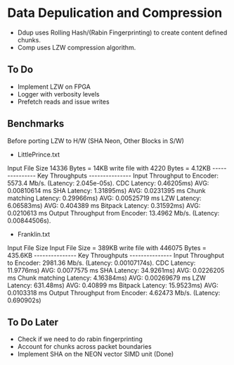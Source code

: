 # Data Depulication and Compression

* Ddup uses Rolling Hash/(Rabin Fingerprinting) to create content defined chunks.
* Comp uses LZW compression algorithm.

## To Do
* Implement LZW on FPGA
* Logger with verbosity levels
* Prefetch reads and issue writes

## Benchmarks
Before porting LZW to H/W (SHA Neon, Other Blocks in S/W)

* LittlePrince.txt


Input File Size 14336 Bytes = 14KB
write file with 4220 Bytes = 4.12KB
--------------- Key Throughputs ---------------
Input Throughput to Encoder: 5573.4 Mb/s. (Latency: 2.045e-05s).
CDC Latency: 0.46205ms)	AVG: 0.00810614 ms
SHA Latency: 1.31895ms)	AVG: 0.0231395 ms
Chunk matching Latency: 0.29966ms)	AVG: 0.00525719 ms
LZW Latency: 6.06583ms)	AVG: 0.404389 ms
Bitpack Latency: 0.31592ms)	AVG: 0.0210613 ms
Output Throughput from Encoder: 13.4962 Mb/s. (Latency: 0.00844506s).

* Franklin.txt


Input File Size
Input File Size = 389KB
write file with 446075 Bytes = 435.6KB
--------------- Key Throughputs ---------------
Input Throughput to Encoder: 2981.36 Mb/s. (Latency: 0.00107174s).
CDC Latency: 11.9776ms)	AVG: 0.0077575 ms
SHA Latency: 34.9261ms)	AVG: 0.0226205 ms
Chunk matching Latency: 4.16384ms)	AVG: 0.00269679 ms
LZW Latency: 631.48ms)	AVG: 0.40899 ms
Bitpack Latency: 15.9523ms)	AVG: 0.0103318 ms
Output Throughput from Encoder: 4.62473 Mb/s. (Latency: 0.690902s)


## To Do Later
* Check if we need to do rabin fingerprinting
* Account for chunks across packet boundaries
* Implement SHA on the NEON vector SIMD unit (Done)
